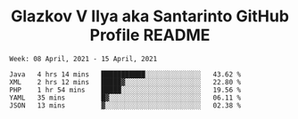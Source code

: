 <h1 align="center">Glazkov V Ilya aka Santarinto GitHub Profile README</h1>

<!--START_SECTION:waka-->
```text
Week: 08 April, 2021 - 15 April, 2021

Java   4 hrs 14 mins   ███████████░░░░░░░░░░░░░░   43.62 % 
XML    2 hrs 12 mins   █████▓░░░░░░░░░░░░░░░░░░░   22.80 % 
PHP    1 hr 54 mins    █████░░░░░░░░░░░░░░░░░░░░   19.56 % 
YAML   35 mins         █▓░░░░░░░░░░░░░░░░░░░░░░░   06.11 % 
JSON   13 mins         ▓░░░░░░░░░░░░░░░░░░░░░░░░   02.38 % 
```
<!--END_SECTION:waka-->